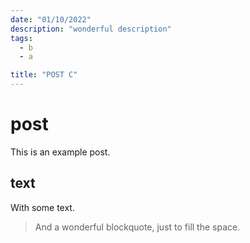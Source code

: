 ```yaml
---
date: "01/10/2022"
description: "wonderful description"
tags:
  - b
  - a

title: "POST C"
---
```


# post 
This is an example post.
## text 
With some text.
> And a wonderful blockquote, just to fill the space.
